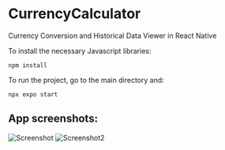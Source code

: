 # CurrencyCalculator
Currency Conversion and Historical Data Viewer in React Native



To install the necessary Javascript libraries:

```
npm install
```

To run the project, go to the main directory and:

```
npx expo start
```

## App screenshots:

![Screenshot](README1.png)
![Screenshot2](README2.png)
